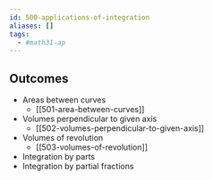 ```yaml
---
id: 500-applications-of-integration
aliases: []
tags:
  - #math31-ap
---
```

## Outcomes 

- Areas between curves
	- [[501-area-between-curves]]
- Volumes perpendicular to given axis
    - [[502-volumes-perpendicular-to-given-axis]]
- Volumes of revolution
    - [[503-volumes-of-revolution]]
- Integration by parts
- Integration by partial fractions

